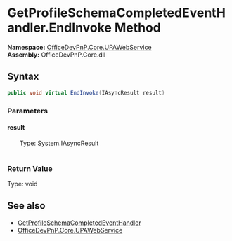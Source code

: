 # GetProfileSchemaCompletedEventHandler.EndInvoke Method  
  

**Namespace:** [OfficeDevPnP.Core.UPAWebService](OfficeDevPnP.Core.UPAWebService.md)  
**Assembly:** OfficeDevPnP.Core.dll  
## Syntax
```C#
public void virtual EndInvoke(IAsyncResult result)
```
### Parameters
#### result  
&emsp;&emsp;Type: System.IAsyncResult  
&emsp;&emsp;  

  

### Return Value
Type: void  

## See also
- [GetProfileSchemaCompletedEventHandler](OfficeDevPnP.Core.UPAWebService.GetProfileSchemaCompletedEventHandler.md) 
- [OfficeDevPnP.Core.UPAWebService](OfficeDevPnP.Core.UPAWebService.md) 
